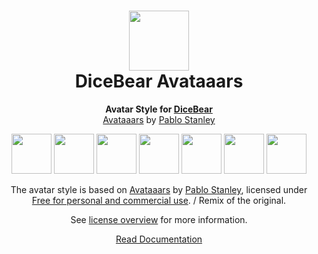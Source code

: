 <h1 align="center"><img src="https://www.dicebear.com/logo-readme.svg" width="96" /> <br />DiceBear Avataaars</h1>
<p align="center">
  <strong>Avatar Style for <a href="https://www.dicebear.com/">DiceBear</a></strong><br />
  <a href="https://avataaars.com/">Avataaars</a> by <a href="https://twitter.com/pablostanley">Pablo Stanley</a>
</p>

<p align="center">
  <img src="https://api.dicebear.com/5.x/avataaars/svg?seed=Mimi" width="64" />
  <img src="https://api.dicebear.com/5.x/avataaars/svg?seed=Sasha" width="64" />
  <img src="https://api.dicebear.com/5.x/avataaars/svg?seed=Lilly" width="64" />
  <img src="https://api.dicebear.com/5.x/avataaars/svg?seed=Tigger" width="64" />
  <img src="https://api.dicebear.com/5.x/avataaars/svg?seed=Bella" width="64" />
  <img src="https://api.dicebear.com/5.x/avataaars/svg?seed=Zoe" width="64" />
  <img src="https://api.dicebear.com/5.x/avataaars/svg?seed=Kitty" width="64" />
</p>

<p align="center">
  The avatar style is based on <a href="https://avataaars.com/">Avataaars</a> by
  <a href="https://twitter.com/pablostanley">Pablo Stanley</a>, licensed under
  <a href="https://avataaars.com/">Free for personal and commercial use</a>. / Remix of the original.
</p>
<p align="center">
  See <a href="https://www.dicebear.com/licenses">license overview</a> for more information.
</p>

<p align="center">
  <a href="https://www.dicebear.com/styles/avataaars">
    Read Documentation
  </a>
</p>
